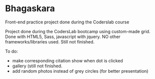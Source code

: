 # Bhagaskara
Front-end practice project done during the Coderslab course

Project done during the CodersLab bootcamp using custom-made grid.
Done with HTML5, Sass, javascript with jquery. NO other frameworks/libraries used.
Still not finished.

To do:
- make corresponding citation show when dot is clicked
- gallery (still not finished.
- add random photos instead of grey circles (for better presentation)